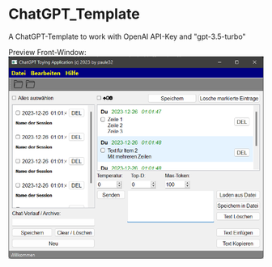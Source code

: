 # ChatGPT_Template
A ChatGPT-Template to work with OpenAI API-Key and "gpt-3.5-turbo"

Preview Front-Window:
![Preview](img/screen000.png)
